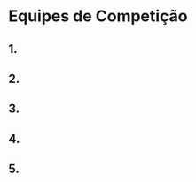 <!DOCTYPE html>
<html>

<head>
<meta charset="UTF-8">
<title>Equipes de Competição UnB FGA</title>

<link rel="stylesheet" href="./css/paginas.css">

</head>

<body>

<div class="container">
<h1>Equipes de Competição</h1>

<div class="explicacao">
<p></p>
</div>

<div class="square-text">
<h2>1. </h2>
<p></p>
</div>

<div class="square-text">
<h2>2. </h2>
<p></p>
</div>

<div class="square-text">
<h2>3. </h2>
<p></p>
</div>

<div class="square-text">
<h2>4. </h2>
<p></p>
</div>

<div class="square-text">
<h2>5. </h2>
<p></p>
</div>
</div>

</body>
</html>